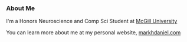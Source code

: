
 ### About Me

I'm a Honors Neuroscience and Comp Sci Student at [McGill University](https://www.mcgill.ca/)

You can learn more about me at my personal website, [markhdaniel.com](https://markhdaniel.com)
<!--
**Mark-777-0/Mark-777-0** is a ✨ _special_ ✨ repository because its `README.md` (this file) appears on your GitHub profile.

Here are some ideas to get you started:

- 🔭 I’m currently working on ...
- 🌱 I’m currently learning ...
- 👯 I’m looking to collaborate on ...
- 🤔 I’m looking for help with ...
- 💬 Ask me about ...
- 📫 How to reach me: ...
- 😄 Pronouns: ...
- ⚡ Fun fact: ...
-->
